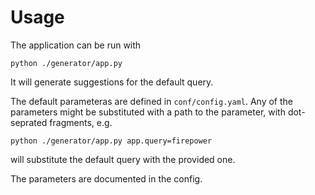 # Usage

The application can be run with

```
python ./generator/app.py
```

It will generate suggestions for the default query.

The default parameteras are defined in `conf/config.yaml`. Any of the parameters might be substituted with a path to the
parameter, with dot-seprated fragments, e.g.

```
python ./generator/app.py app.query=firepower
```

will substitute the default query with the provided one.

The parameters are documented in the config.
